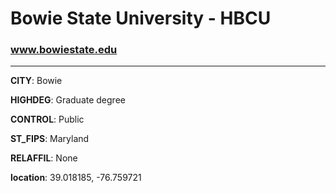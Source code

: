 # Bowie State University - HBCU
### www.bowiestate.edu
---
**CITY**: Bowie

**HIGHDEG**: Graduate degree

**CONTROL**: Public

**ST_FIPS**: Maryland

**RELAFFIL**: None

**location**: 39.018185, -76.759721